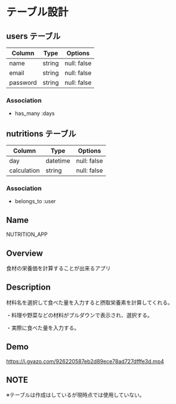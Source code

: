 # テーブル設計

## users テーブル

| Column   | Type   | Options     |
| -------- | ------ | ----------- |
| name     | string | null: false |
| email    | string | null: false |
| password | string | null: false |

### Association

- has_many :days


## nutritions テーブル

| Column      | Type     | Options     |
| ----------- | -------- | ----------- |
| day         | datetime | null: false |
| calculation | string   | null: false |

### Association

- belongs_to :user

## Name
NUTRITION_APP

## Overview
食材の栄養価を計算することが出来るアプリ

## Description
材料名を選択して食べた量を入力すると摂取栄養素を計算してくれる。

・料理や野菜などの材料がプルダウンで表示され、選択する。

・実際に食べた量を入力する。

## Demo
https://i.gyazo.com/926220587eb2d89ece78ad727dfffe3d.mp4

## NOTE
※テーブルは作成はしているが現時点では使用していない。
